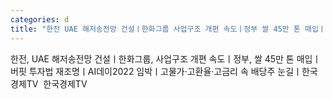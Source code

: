 ```yaml
---
categories: d
title: "한전 UAE 해저송전망 건설ㅣ한화그룹 사업구조 개편 속도ㅣ정부 쌀 45만 톤 매입ㅣ버핏 투자법 재조명ㅣAI데이2022 임박ㅣ고물가·고환율·고금리 속 배당주 눈길ㅣ한국경제TV  한국경제TV"
---
```

한전, UAE 해저송전망 건설ㅣ한화그룹, 사업구조 개편 속도ㅣ정부, 쌀 45만 톤 매입ㅣ버핏 투자법 재조명ㅣAI데이2022 임박ㅣ고물가·고환율·고금리 속 배당주 눈길ㅣ한국경제TV&nbsp;&nbsp;한국경제TV